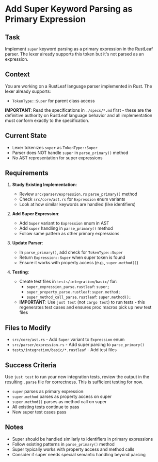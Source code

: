 # Add Super Keyword Parsing as Primary Expression

## Task
Implement `super` keyword parsing as a primary expression in the RustLeaf parser. The lexer already supports this token but it's not parsed as an expression.

## Context
You are working on a RustLeaf language parser implemented in Rust. The lexer already supports:
- `TokenType::Super` for parent class access

**IMPORTANT**: Read the specifications in `./specs/*.md` first - these are the definitive authority on RustLeaf language behavior and all implementation must conform exactly to the specification.

## Current State
- Lexer tokenizes `super` as `TokenType::Super`
- Parser does NOT handle `super` in `parse_primary()` method
- No AST representation for super expressions

## Requirements
1. **Study Existing Implementation**:
   - Review `src/parser/expression.rs` `parse_primary()` method
   - Check `src/core/ast.rs` for `Expression` enum variants
   - Look at how similar keywords are handled (like identifiers)

2. **Add Super Expression**:
   - Add `Super` variant to `Expression` enum in AST
   - Add `super` handling in `parse_primary()` method
   - Follow same pattern as other primary expressions

3. **Update Parser**:
   - In `parse_primary()`, add check for `TokenType::Super`
   - Return `Expression::Super` when super token is found
   - Ensure it works with property access (e.g., `super.method()`)

4. **Testing**:
   - Create test files in `tests/integration/basic/` for:
     - `super_expression_parse.rustleaf`: `super;`
     - `super_property_parse.rustleaf`: `super.method;`
     - `super_method_call_parse.rustleaf`: `super.method();`
   - **IMPORTANT**: Use `just test` (not `cargo test`) to run tests - this regenerates test cases and ensures proc macros pick up new test files

## Files to Modify
- `src/core/ast.rs` - Add `Super` variant to `Expression` enum
- `src/parser/expression.rs` - Add super parsing to `parse_primary()`
- `tests/integration/basic/*.rustleaf` - Add test files

## Success Criteria
Use `just test` to run your new integration tests, review the output in the resulting `.parse` file for correctness. This is sufficient testing for now.
- `super` parses as primary expression
- `super.method` parses as property access on super
- `super.method()` parses as method call on super
- All existing tests continue to pass
- New super test cases pass

## Notes
- Super should be handled similarly to identifiers in primary expressions
- Follow existing patterns in `parse_primary()` method
- Super typically works with property access and method calls
- Consider if super needs special semantic handling beyond parsing